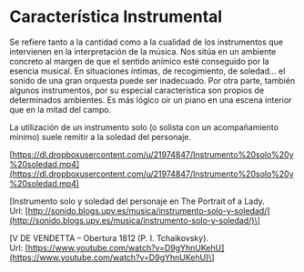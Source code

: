 # Característica Instrumental

Se refiere tanto a la cantidad como a la cualidad de los instrumentos que intervienen en la interpretación de la música. Nos sitúa en un ambiente concreto al margen de que el sentido anímico esté conseguido por la esencia musical. En situaciones íntimas, de recogimiento, de soledad... el sonido de una gran orquesta puede ser inadecuado. Por otra parte, también algunos instrumentos, por su especial característica son propios de determinados ambientes. Es más lógico oír un piano en una escena interior que en la mitad del campo.

La utilización de un instrumento solo (o solista con un acompañamiento mínimo) suele remitir a la soledad del personaje.

[https://dl.dropboxusercontent.com/u/21974847/Instrumento%20solo%20y%20soledad.mp4](https://dl.dropboxusercontent.com/u/21974847/Instrumento%20solo%20y%20soledad.mp4)

\[Instrumento solo y soledad del personaje en The Portrait of a Lady. Url: [http://sonido.blogs.upv.es/musica/instrumento-solo-y-soledad/](http://sonido.blogs.upv.es/musica/instrumento-solo-y-soledad/)\]

\[V DE VENDETTA – Obertura 1812 (P. I. Tchaikovsky). Url: [https://www.youtube.com/watch?v=D9gYhnUKehU](https://www.youtube.com/watch?v=D9gYhnUKehU)\]